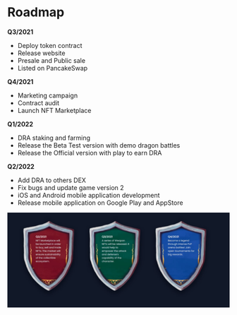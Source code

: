 # Roadmap

**Q3/2021**

* Deploy token contract
* Release website
* Presale and Public sale
* Listed on PancakeSwap

**Q4/2021**

* Marketing campaign
* Contract audit
* Launch NFT Marketplace

**Q1/2022**

* DRA staking and farming
* Release the Beta Test version with demo dragon battles 
* Release the Official version with play to earn DRA

**Q2/2022**

* Add DRA to others DEX
* Fix bugs and update game version 2
* iOS and Android mobile application development
* Release mobile application on Google Play and AppStore

![](.gitbook/assets/image%20%282%29.png)

